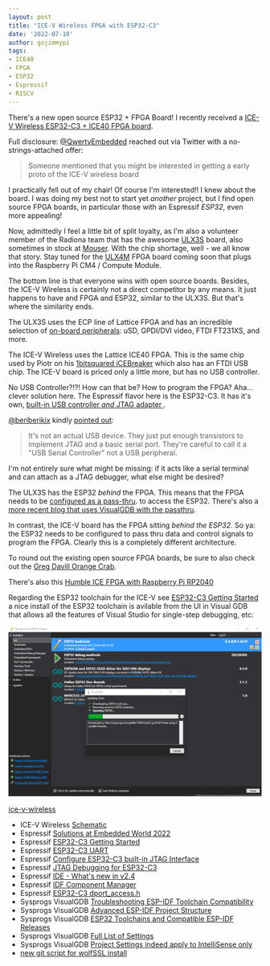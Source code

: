 ```yaml
---
layout: post
title: "ICE-V Wireless FPGA with ESP32-C3"
date: '2022-07-10'
author: gojimmypi
tags:
- ICE40
- FPGA
- ESP32
- Espressif
- RISCV
---
```


There's a new open source ESP32 + FPGA Board! I recently received a [ICE-V Wireless ESP32-C3 + ICE40 FPGA board](https://groupgets.com/campaigns/1036-ice-v-wireless).



Full disclosure: [@QwertyEmbedded](https://twitter.com/qwertyembedded) reached out via Twitter with a no-strings-attached offer:

> Someone mentioned that you might be interested in getting a early proto of the ICE-V wireless board

I practically fell out of my chair! Of course I'm interested!! I knew about the board. I was doing my best not to start yet
_another_ project, but I find open source FPGA boards, in particular those with an Espressif *ESP32*, even more appealing!

Now, admittedly I feel a little bit of split loyalty, as I'm also a volunteer member of the Radiona team that has the awesome
[ULX3S](https://www.crowdsupply.com/radiona/ulx3s) board, also sometimes in stock at [Mouser](https://www.mouser.com/c/?q=ulx3s). 
With the chip shortage, well - we all know that story. Stay tuned for the [ULX4M](https://intergalaktik.eu/news/ulx4s-ld-v0-0-1)
FPGA board coming soon that plugs into the Raspberry Pi CM4 / Compute Module.

The bottom line is that everyone wins with open source boards. Besides, the ICE-V Wireless is certainly not a direct competitor
by any means. It just happens to have and FPGA and ESP32, similar to the ULX3S. But that's where the similarity ends.

The ULX3S uses the ECP line of Lattice FPGA and has an incredible selection of [on-board peripherals](https://radiona.org/ulx3s/): 
uSD, GPDI/DVI video, FTDI FT231XS, and more. 

The ICE-V Wireless uses the Lattice ICE40 FPGA. This is the same chip used by Piotr on his [1bitsquared iCEBreaker](https://1bitsquared.com/products/icebreaker) 
which also has an FTDI USB chip. The ICE-V board is priced only a little more, but has no USB controller.

No USB Controller?!?! How can that be? How to program the FPGA? Aha... clever solution here. The Espressif flavor here is the
ESP32-C3. It has it's own, [built-in USB controller *and* JTAG adapter ](https://twitter.com/gojimmypi/status/1543470855442747392?s=20&t=yni6VTW1GU0cXj3xSxaobA). 

[@beriberikix](https://twitter.com/beriberikix) kindly [pointed out](https://twitter.com/beriberikix/status/1543611207550001153):

> It's not an actual USB device. They just put enough transistors to implement JTAG and a basic serial port. They're careful to call it a "USB Serial Controller" not a USB peripheral.

I'm not entirely sure what might be missing: if it acts like a serial terminal and can attach as a JTAG debugger, what else might be desired?

The ULX3S has the ESP32 _behind_ the FPGA. This means that the FPGA needs to be [configured as a pass-thru](https://github.com/gojimmypi/ulx3s-examples/blob/master/VisualMicro/README.md).
to access the ESP32. There's also a [more recent blog that uses VisualGDB with the passthru](https://gojimmypi.github.io/SSH-to-ULX3S-ESP32/).

In contrast, the ICE-V board has the FPGA sitting _behind the ESP32_.  So ya: the ESP32 needs to be configured to pass thru
data and control signals to program the FPGA. Clearly this is a completely different architecture.

To round out the existing open source FPGA boards, be sure to also check out the [Greg Davill Orange Crab](https://1bitsquared.com/products/orangecrab).

There's also this [Humble ICE FPGA with Raspberry Pi RP2040](https://twitter.com/mkvenkit/status/1544948344191066112)

Regarding the ESP32 toolchain for the ICE-V see [ESP32-C3 Getting Started](https://docs.espressif.com/projects/esp-idf/en/latest/esp32c3/get-started/index.html)
a nice install of the ESP32 toolchain is avilable from the UI in Visual GDB that allows all the features of Visual Studio for single-step debugging, etc:

![toolchain_refresh.png](../images/VisualGDB/toolchain_refresh.png)




[ice-v-wireless](https://groupgets.com/campaigns/1036-ice-v-wireless)

- ICE-V Wireless [Schematic](https://github.com/ICE-V-Wireless/ICE-V-Wireless/blob/main/docs/esp32c3_fpga_schematic.pdf)
- Espressif [Solutions at Embedded World 2022](https://www.youtube.com/watch?v=j9IOdgxVcE0&t=47s)
- Espressif [ESP32-C3 Getting Started](https://docs.espressif.com/projects/esp-idf/en/v4.4.1/esp32c3/get-started/index.html)
- Espressif [ESP32-C3 UART](https://docs.espressif.com/projects/esp-idf/en/latest/esp32c3/api-reference/peripherals/uart.html)
- Espressif [Configure ESP32-C3 built-in JTAG Interface](https://docs.espressif.com/projects/esp-idf/en/v4.4.1/esp32c3/api-guides/jtag-debugging/configure-builtin-jtag.html)
- Espressif [JTAG Debugging for ESP32-C3](https://docs.espressif.com/projects/esp-idf/en/latest/esp32c3/api-guides/jtag-debugging/index.html)
- Espressif [IDE - What's new in v2.4](https://blog.espressif.com/espressif-ide-and-whats-new-in-v2-4-0-part-1-7ea84340a819)
- Espressif [IDF Component Manager](https://docs.espressif.com/projects/esp-idf/en/latest/esp32/api-guides/tools/idf-component-manager.html)
- Espressif [ESP32-C3 dport_access.h](https://github.com/espressif/esp-idf/blob/release/v4.4/components/soc/esp32c3/include/soc/dport_access.h)
- Sysprogs VisualGDB [Troubleshooting ESP-IDF Toolchain Compatibility](https://visualgdb.com/documentation/espidf/#troubleshooting)
- Sysprogs VisualGDB [Advanced ESP-IDF Project Structure](https://visualgdb.com/documentation/espidf/)
- Sysprogs VisualGDB [ESP32 Toolchains and Compatible ESP-IDF Releases](https://visualgdb.com/support/esp32/)
- Sysprogs VisualGDB [Full List of Settings](https://visualgdb.com/settings/)
- Sysprogs VisualGDB [Project Settings indeed apply to IntelliSense only](https://sysprogs.com/w/forums/topic/preprocessor-definitions/#post-2278)
- [new git script for wolfSSL install](https://github.com/gojimmypi/esp-idf/tree/PR_wolfssl_component/components/wolfssl)